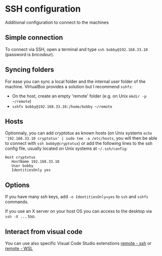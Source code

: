 # SSH configuration
Additional configuration to connect to the machines

## Simple connection
To connect via SSH, open a terminal and type `ssh bobby@192.168.33.10` (password is *bricodeur*).

## Syncing folders
For ease you can sync a local folder and the internal user folder of the machine. VIrtualBox provides a solution but I recommend `sshfs`:
- On the host, create an empty 'remote' folder (e.g. on Unix `mkdir -p ~/remote`)
- `sshfs bobby@192.168.33.10:/home/bobby ~/remote`

## Hosts
Optionnaly, you can add cryptotux as known hosts (on Unix systems `echo '192.168.33.10 cryptotux' | sudo tee -a /etc/hosts`, you will then be able to connect with `ssh bobby@cryptotux`) or add the following lines to the ssh config file, usually located on Unix systems at `~/.ssh/config`:
```
Host cryptotux
   HostName 192.168.33.10
   User bobby
   IdentitiesOnly yes
```

## Options
If you have many ssh keys, add `-o IdentitiesOnly=yes` to `ssh` and `sshfs` commands.

If you use an X server on your host OS you can access to the desktop via `ssh -X ...` too.

## Interact from visual code
You can use also specific Visual Code Studio extenstions [remote - ssh](https://marketplace.visualstudio.com/items?itemName=ms-vscode-remote.remote-ssh) or [remote - WSL](https://marketplace.visualstudio.com/items?itemName=ms-vscode-remote.remote-wsl)